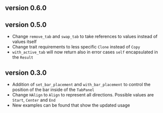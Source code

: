 ## version 0.6.0

## version 0.5.0

- Change `remove_tab` and `swap_tab` to take references to values instead of values itself
- Change trait requirements to less specific `Clone` instead of `Copy`
- `with_active_tab` will now return also in error cases `self` encapsulated in the `Result`

## version 0.3.0

- Addition of `set_bar_placement` and `with_bar_placement` to control the position of the bar inside of the `TabPanel`
- Change `HAlign` to `Align` to represent all directions. Possible values are `Start`, `Center` and `End`
- New examples can be found that show the updated usage

